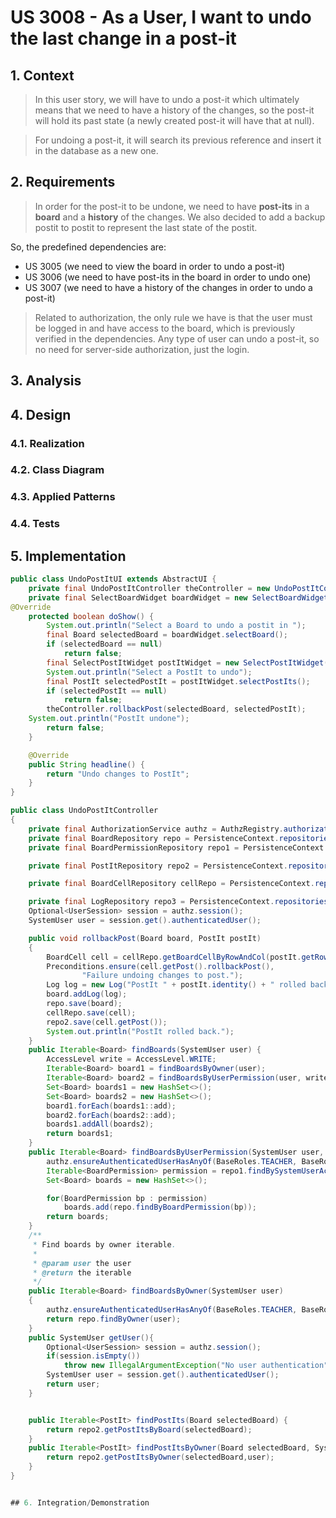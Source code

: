 # US 3008 - As a User, I want to undo the last change in a post-it

## 1. Context

> In this user story, we will have to undo a post-it which ultimately means that we need to have a history of the changes, so the post-it will hold its past state (a newly created post-it will have that at null).

> For undoing a post-it, it will search its previous reference and insert it in the database as a new one.


## 2. Requirements

> In order for the post-it to be undone, we need to have **post-its** in a **board** and a **history** of the changes. We also decided to add a backup postit to postit to represent the last state of the postit.

So, the predefined dependencies are:

- US 3005 (we need to view the board in order to undo a post-it)
- US 3006 (we need to have post-its in the board in order to undo one)
- US 3007 (we need to have a history of the changes in order to undo a post-it)

> Related to authorization, the only rule we have is that the user must be logged in and have access to the board, which is previously verified in the dependencies.
Any type of user can undo a post-it, so no need for server-side authorization, just the login.
## 3. Analysis

## 4. Design

### 4.1. Realization

### 4.2. Class Diagram

### 4.3. Applied Patterns

### 4.4. Tests


## 5. Implementation
```java
public class UndoPostItUI extends AbstractUI {
    private final UndoPostItController theController = new UndoPostItController();
    private final SelectBoardWidget boardWidget = new SelectBoardWidget(theController.findBoards(theController.getUser()));
@Override
    protected boolean doShow() {
        System.out.println("Select a Board to undo a postit in ");
        final Board selectedBoard = boardWidget.selectBoard();
        if (selectedBoard == null)
            return false;
        final SelectPostItWidget postItWidget = new SelectPostItWidget(theController.findPostItsByOwner(selectedBoard, theController.getUser()));
        System.out.println("Select a PostIt to undo");
        final PostIt selectedPostIt = postItWidget.selectPostIts();
        if (selectedPostIt == null)
            return false;
        theController.rollbackPost(selectedBoard, selectedPostIt);
    System.out.println("PostIt undone");
        return false;
    }

    @Override
    public String headline() {
        return "Undo changes to PostIt";
    }
}

public class UndoPostItController
{
    private final AuthorizationService authz = AuthzRegistry.authorizationService();
    private final BoardRepository repo = PersistenceContext.repositories().boards();
    private final BoardPermissionRepository repo1 = PersistenceContext.repositories().boardPermissions();

    private final PostItRepository repo2 = PersistenceContext.repositories().postIts();

    private final BoardCellRepository cellRepo = PersistenceContext.repositories().cells();

    private final LogRepository repo3 = PersistenceContext.repositories().logs();
    Optional<UserSession> session = authz.session();
    SystemUser user = session.get().authenticatedUser();

    public void rollbackPost(Board board, PostIt postIt)
    {
        BoardCell cell = cellRepo.getBoardCellByRowAndCol(postIt.getRow(), postIt.getColumn(),postIt);
        Preconditions.ensure(cell.getPost().rollbackPost(),
                "Failure undoing changes to post.");
        Log log = new Log("PostIt " + postIt.identity() + " rolled back.");
        board.addLog(log);
        repo.save(board);
        cellRepo.save(cell);
        repo2.save(cell.getPost());
        System.out.println("PostIt rolled back.");
    }
    public Iterable<Board> findBoards(SystemUser user) {
        AccessLevel write = AccessLevel.WRITE;
        Iterable<Board> board1 = findBoardsByOwner(user);
        Iterable<Board> board2 = findBoardsByUserPermission(user, write);
        Set<Board> boards1 = new HashSet<>();
        Set<Board> boards2 = new HashSet<>();
        board1.forEach(boards1::add);
        board2.forEach(boards2::add);
        boards1.addAll(boards2);
        return boards1;
    }
    public Iterable<Board> findBoardsByUserPermission(SystemUser user, AccessLevel accessLevel) {
        authz.ensureAuthenticatedUserHasAnyOf(BaseRoles.TEACHER, BaseRoles.POWER_USER, BaseRoles.ADMIN, BaseRoles.STUDENT);
        Iterable<BoardPermission> permission = repo1.findBySystemUserAccessLevel(user, accessLevel);
        Set<Board> boards = new HashSet<>();

        for(BoardPermission bp : permission)
            boards.add(repo.findByBoardPermission(bp));
        return boards;
    }
    /**
     * Find boards by owner iterable.
     *
     * @param user the user
     * @return the iterable
     */
    public Iterable<Board> findBoardsByOwner(SystemUser user)
    {
        authz.ensureAuthenticatedUserHasAnyOf(BaseRoles.TEACHER, BaseRoles.POWER_USER, BaseRoles.ADMIN, BaseRoles.STUDENT);
        return repo.findByOwner(user);
    }
    public SystemUser getUser(){
        Optional<UserSession> session = authz.session();
        if(session.isEmpty())
            throw new IllegalArgumentException("No user authentication");
        SystemUser user = session.get().authenticatedUser();
        return user;
    }


    public Iterable<PostIt> findPostIts(Board selectedBoard) {
        return repo2.getPostItsByBoard(selectedBoard);
    }
    public Iterable<PostIt> findPostItsByOwner(Board selectedBoard, SystemUser user) {
        return repo2.getPostItsByOwner(selectedBoard,user);
    }
}

```
```java

## 6. Integration/Demonstration